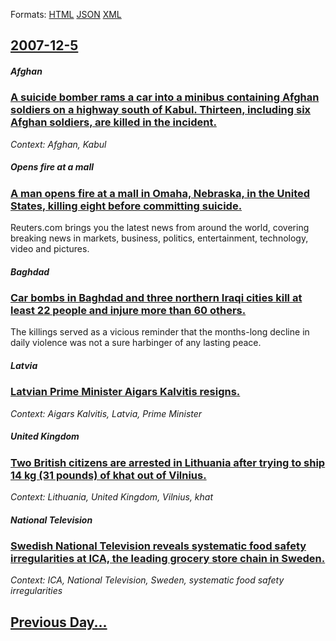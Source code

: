 
Formats: [HTML](2007/12/5/index.html)  [JSON](2007/12/5/index.json)  [XML](2007/12/5/index.xml)  

## [2007-12-5](/news/2007/12/5/index.md)

##### Afghan
### [ A suicide bomber rams a car into a minibus containing Afghan soldiers on a highway south of Kabul. Thirteen, including six Afghan soldiers, are killed in the incident. ](/news/2007/12/5/a-suicide-bomber-rams-a-car-into-a-minibus-containing-afghan-soldiers-on-a-highway-south-of-kabul-thirteen-including-six-afghan-soldiers.md)
_Context: Afghan, Kabul_

##### Opens fire at a mall
### [ A man opens fire at a mall in Omaha, Nebraska, in the United States, killing eight before committing suicide. ](/news/2007/12/5/a-man-opens-fire-at-a-mall-in-omaha-nebraska-in-the-united-states-killing-eight-before-committing-suicide.md)
Reuters.com brings you the latest news from around the world, covering breaking news in markets, business, politics, entertainment, technology, video and pictures.

##### Baghdad
### [ Car bombs in Baghdad and three northern Iraqi cities kill at least 22 people and injure more than 60 others. ](/news/2007/12/5/car-bombs-in-baghdad-and-three-northern-iraqi-cities-kill-at-least-22-people-and-injure-more-than-60-others.md)
The killings served as a vicious reminder that the months-long decline in daily violence was not a sure harbinger of any lasting peace.

##### Latvia
### [ Latvian Prime Minister Aigars Kalvitis resigns. ](/news/2007/12/5/latvian-prime-minister-aigars-kalva-tis-resigns.md)
_Context: Aigars Kalvitis, Latvia, Prime Minister_

##### United Kingdom
### [ Two British citizens are arrested in Lithuania after trying to ship 14 kg (31 pounds) of khat out of Vilnius. ](/news/2007/12/5/two-british-citizens-are-arrested-in-lithuania-after-trying-to-ship-14-kg-31-pounds-of-khat-out-of-vilnius.md)
_Context: Lithuania, United Kingdom, Vilnius, khat_

##### National Television
### [ Swedish National Television reveals systematic food safety irregularities at ICA, the leading grocery store chain in Sweden. ](/news/2007/12/5/swedish-national-television-reveals-systematic-food-safety-irregularities-at-ica-the-leading-grocery-store-chain-in-sweden.md)
_Context: ICA, National Television, Sweden, systematic food safety irregularities_

## [Previous Day...](/news/2007/12/4/index.md)

